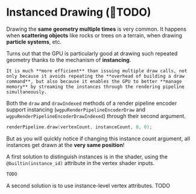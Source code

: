 Instanced Drawing (<span class="bullet">🔴</span>TODO)
=================

Drawing the **same geometry multiple times** is very common. It happens when **scattering objects** like rocks or trees on a terrain, when drawing **particle systems**, etc.

Turns out that the GPU is particularly good at drawing such repeated geometry thanks to the mechanism of **instancing**.

```{note}
It is much **more efficient** than issuing multiple draw calls, not only because it avoids repeating the **overhead of building a draw command**, but also because it enables the GPU to better **manage memory** by streaming the instances through the rendering pipeline simultaneously.
```

Both the `draw` and `drawIndexed` methods of a render pipeline encoder support instancing (`wgpuRenderPipelineEncoderDraw` and `wgpuRenderPipelineEncoderDrawIndexed`) through their second argument.

```C++
renderPipeline.draw(vertexCount, instanceCount, 0, 0);
```

But as you will quickly notice if changing this instance count argument, all instances get drawn at the **very same position**!

A first solution to distinguish instances is in the shader, using the `@builtin(instance_id)` attribute in the vertex shader inputs.

```rust
TODO
```

A second solution is to use instance-level vertex attributes. TODO
